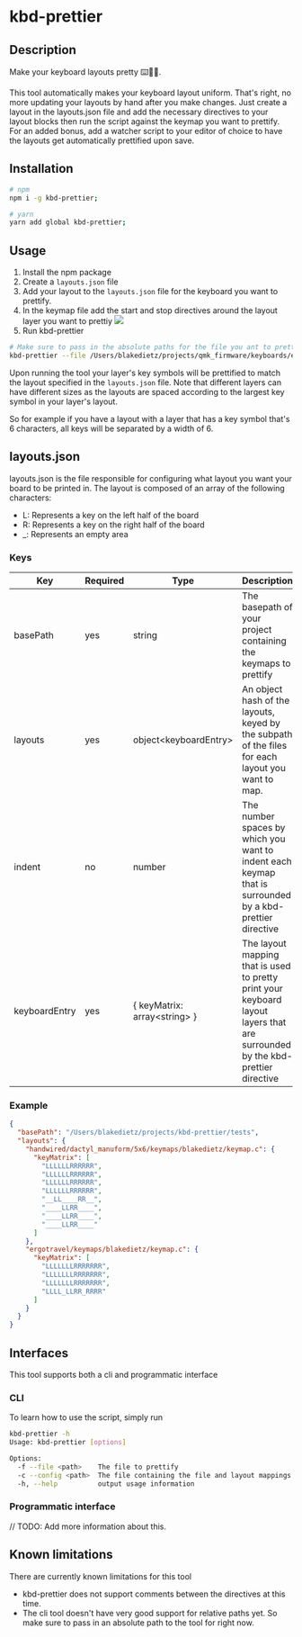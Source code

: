 # kbd-prettier

## Description

Make your keyboard layouts pretty ⌨️💅✨.

This tool automatically makes your keyboard layout uniform. That's right, no more updating your layouts by hand after you make changes. Just create a layout in the layouts.json file and add the necessary directives to your layout blocks then run the script against the keymap you want to prettify. For an added bonus, add a watcher script to your editor of choice to have the layouts get automatically prettified upon save.

## Installation

```bash
# npm
npm i -g kbd-prettier;

# yarn
yarn add global kbd-prettier;
```

## Usage

1. Install the npm package
1. Create a `layouts.json` file
1. Add your layout to the `layouts.json` file for the keyboard you want to prettify.
1. In the keymap file add the start and stop directives around the layout layer you want to prettiy ![](./docs/images/directive-example.png)
1. Run kbd-prettier

```bash
# Make sure to pass in the absolute paths for the file you ant to prettify and the layout config.
kbd-prettier --file /Users/blakedietz/projects/qmk_firmware/keyboards/ergotravel/keymaps/blakedietz/keymap.c --config /Users/blakedietz/projects/qmk_firmware/layouts.json
```

Upon running the tool your layer's key symbols will be prettified to match the layout specified in the `layouts.json` file. Note that different layers can have different sizes as the layouts are spaced according to the largest key symbol in your layer's layout.

So for example if you have a layout with a layer that has a key symbol that's 6 characters, all keys will be separated by a width of 6.

## layouts.json

layouts.json is the file responsible for configuring what layout you want your board to be printed in. The layout is composed of an array of the following characters:

- L: Represents a key on the left half of the board
- R: Represents a key on the right half of the board
- \_: Represents an empty area

### Keys

| Key           | Required | Type                           | Description                                                                                                                   |
| ------------- | -------- | ------------------------------ | ----------------------------------------------------------------------------------------------------------------------------- |
| basePath      | yes      | string                         | The basepath of your project containing the keymaps to prettify                                                               |
| layouts       | yes      | object\<keyboardEntry\>        | An object hash of the layouts, keyed by the subpath of the files for each layout you want to map.                             |
| indent        | no       | number                         | The number spaces by which you want to indent each keymap that is surrounded by a kbd-prettier directive                      |
| keyboardEntry | yes      | { keyMatrix: array\<string\> } | The layout mapping that is used to pretty print your keyboard layout layers that are surrounded by the kbd-prettier directive |

### Example

```json
{
  "basePath": "/Users/blakedietz/projects/kbd-prettier/tests",
  "layouts": {
    "handwired/dactyl_manuform/5x6/keymaps/blakedietz/keymap.c": {
      "keyMatrix": [
        "LLLLLLRRRRRR",
        "LLLLLLRRRRRR",
        "LLLLLLRRRRRR",
        "LLLLLLRRRRRR",
        "__LL____RR__",
        "____LLRR____",
        "____LLRR____",
        "____LLRR____"
      ]
    },
    "ergotravel/keymaps/blakedietz/keymap.c": {
      "keyMatrix": [
        "LLLLLLLRRRRRRR",
        "LLLLLLLRRRRRRR",
        "LLLLLLLRRRRRRR",
        "LLLL_LLRR_RRRR"
      ]
    }
  }
}
```

## Interfaces

This tool supports both a cli and programmatic interface

### CLI

To learn how to use the script, simply run

```bash
kbd-prettier -h
Usage: kbd-prettier [options]

Options:
  -f --file <path>    The file to prettify
  -c --config <path>  The file containing the file and layout mappings
  -h, --help          output usage information
```

### Programmatic interface

// TODO: Add more information about this.

## Known limitations

There are currently known limitations for this tool

- kbd-prettier does not support comments between the directives at this time.
- The cli tool doesn't have very good support for relative paths yet. So make sure to pass in an absolute path to the tool for right now.
